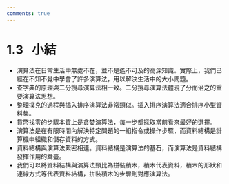 ```yaml
---
comments: true
---
```


# 1.3 &nbsp; 小結

- 演算法在日常生活中無處不在，並不是遙不可及的高深知識。實際上，我們已經在不知不覺中學會了許多演算法，用以解決生活中的大小問題。
- 查字典的原理與二分搜尋演算法相一致。二分搜尋演算法體現了分而治之的重要演算法思想。
- 整理撲克的過程與插入排序演算法非常類似。插入排序演算法適合排序小型資料集。
- 貨幣找零的步驟本質上是貪婪演算法，每一步都採取當前看來最好的選擇。
- 演算法是在有限時間內解決特定問題的一組指令或操作步驟，而資料結構是計算機中組織和儲存資料的方式。
- 資料結構與演算法緊密相連。資料結構是演算法的基石，而演算法是資料結構發揮作用的舞臺。
- 我們可以將資料結構與演算法類比為拼裝積木，積木代表資料，積木的形狀和連線方式等代表資料結構，拼裝積木的步驟則對應演算法。
